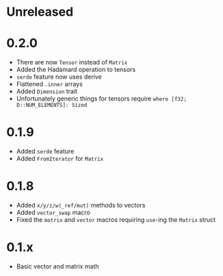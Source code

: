 <!-- updated by cargo-release -->

# Unreleased

# 0.2.0
- There are now `Tensor` instead of `Matrix`
- Added the Hadamard operation to tensors
- `serde` feature now uses derive
- Flattened `.inner` arrays
- Added `Dimension` trait
- Unfortunately generic things for tensors require `where [f32; D::NUM_ELEMENTS]: Sized`

# 0.1.9
- Added `serde` feature
- Added `FromIterator` for `Matrix`

# 0.1.8
- Added `x/y/z/w(_ref/mut)` methods to vectors
- Added `vector_swap` macro
- Fixed the `matrix` and `vector` macros requiring `use`-ing the `Matrix` struct

# 0.1.x
- Basic vector and matrix math

